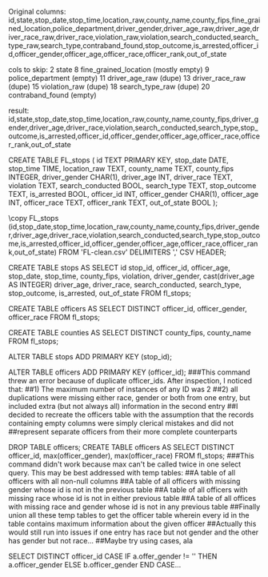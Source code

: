 Original columns: id,state,stop_date,stop_time,location_raw,county_name,county_fips,fine_grained_location,police_department,driver_gender,driver_age_raw,driver_age,driver_race_raw,driver_race,violation_raw,violation,search_conducted,search_type_raw,search_type,contraband_found,stop_outcome,is_arrested,officer_id,officer_gender,officer_age,officer_race,officer_rank,out_of_state

cols to skip:
2 state
8 fine_grained_location (mostly empty)
9 police_department (empty)
11 driver_age_raw (dupe)
13 driver_race_raw (dupe)
15 violation_raw (dupe)
18 search_type_raw (dupe)
20 contraband_found (empty)

result:
id,state,stop_date,stop_time,location_raw,county_name,county_fips,driver_gender,driver_age,driver_race,violation,search_conducted,search_type,stop_outcome,is_arrested,officer_id,officer_gender,officer_age,officer_race,officer_rank,out_of_state


CREATE TABLE FL_stops (
    id TEXT PRIMARY KEY,
    stop_date DATE,
    stop_time TIME,
    location_raw TEXT,
    county_name  TEXT,
    county_fips INTEGER,
    driver_gender CHAR(1),
    driver_age INT,
    driver_race TEXT,
    violation TEXT,
    search_conducted BOOL,
    search_type TEXT,
    stop_outcome TEXT,
    is_arrested BOOL,
    officer_id INT,
    officer_gender CHAR(1),
    officer_age INT,
    officer_race TEXT,
    officer_rank TEXT,
    out_of_state BOOL
);

\copy FL_stops (id,stop_date,stop_time,location_raw,county_name,county_fips,driver_gender,driver_age,driver_race,violation,search_conducted,search_type,stop_outcome,is_arrested,officer_id,officer_gender,officer_age,officer_race,officer_rank,out_of_state) FROM 'FL-clean.csv' DELIMITERS ',' CSV HEADER;

CREATE TABLE stops AS SELECT id stop_id, officer_id, officer_age, stop_date, stop_time, county_fips, violation, driver_gender, cast(driver_age AS INTEGER) driver_age, driver_race, search_conducted, search_type, stop_outcome, is_arrested, out_of_state FROM fl_stops;

CREATE TABLE officers AS SELECT DISTINCT officer_id, officer_gender, officer_race FROM fl_stops;

CREATE TABLE counties AS SELECT DISTINCT county_fips, county_name FROM fl_stops;

ALTER TABLE stops ADD PRIMARY KEY (stop_id);

ALTER TABLE officers ADD PRIMARY KEY (officer_id);
###This command threw an error because of duplicate officer_ids. After inspection, I noticed that:
##1) The maximum number of instances of any ID was 2
##2) all duplications were missing either race, gender or both from one entry, but included extra (but not always all) information in the second entry
##I decided to recreate the officers table with the assumption that the records containing empty columns were simply clerical mistakes and did not 
##represent separate officers from their more complete counterparts

DROP TABLE officers;
CREATE TABLE officers AS SELECT DISTINCT officer_id, max(officer_gender), max(officer_race) FROM fl_stops;
###This command didn't work because max can't be called twice in one select query. This may be best addressed with temp tables:
##A table of all officers with all non-null columns
##A table of all officers with missing gender whose id is not in the previous table
##A table of all officers with missing race whose id is not in either previous table
##A table of all offices with missing race and gender whose id is not in any previous table
##Finally union all these temp tables to get the officer table wherein every id in the table contains maximum information about the given officer
##Actually this would still run into issues if one entry has race but not gender and the other has gender but not race...
##Maybe try using cases, ala

SELECT DISTINCT officer_id CASE IF a.offer_gender != '' THEN a.officer_gender ELSE b.officer_gender END CASE...